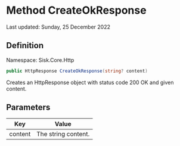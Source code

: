 # Method CreateOkResponse
Last updated: Sunday, 25 December 2022

## Definition
Namespace: Sisk.Core.Http

```csharp
public HttpResponse CreateOkResponse(string? content)
```

Creates an HttpResponse object with status code 200 OK and given content.

## Parameters

| Key | Value |
| --- | --- |
| content | The string content. | 


